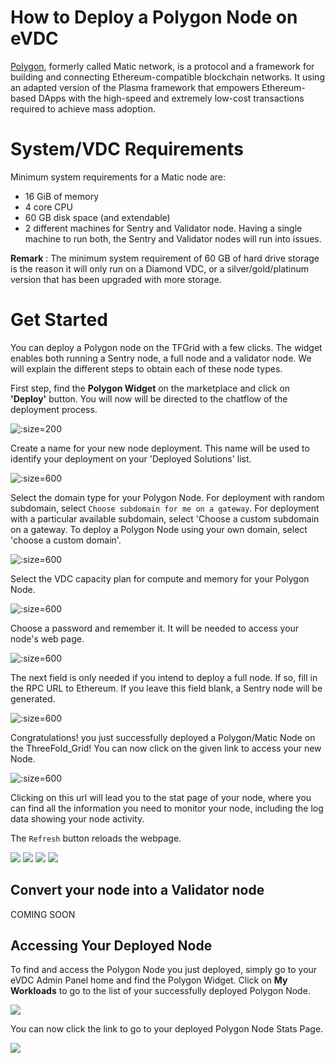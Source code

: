 # How to Deploy a Polygon Node on eVDC

[Polygon](https://polygon.technology), formerly called Matic network, is a protocol and a framework for building and connecting Ethereum-compatible blockchain networks.
It using an adapted version of the Plasma framework that empowers Ethereum-based DApps with the high-speed and extremely low-cost transactions required to achieve mass adoption.

# System/VDC Requirements 

Minimum system requirements for a Matic node are: 
- 16 GiB of memory
- 4 core CPU 
- 60 GB disk space (and extendable)
- 2 different machines for Sentry and Validator node. Having a single machine to run both, the Sentry and Validator nodes will run into issues. 

**Remark** : 
The minimum system requirement of 60 GB of hard drive storage is the reason it will only run on a Diamond VDC, or a silver/gold/platinum version that has been upgraded with more storage.


# Get Started

You can deploy a Polygon node on the TFGrid with a few clicks. The widget enables both running a Sentry node, a full node and a validator node. We will explain the different steps to obtain each of these node types. 

First step, find the **Polygon Widget** on the marketplace and click on **'Deploy'** button. You will now will be directed to the chatflow of the deployment process.

![](img/polygon_widget.png ':size=200')

Create a name for your new node deployment. This name will be used to identify your deployment on your 'Deployed Solutions' list.

![](img/polygon_01_name.png ':size=600')

Select the domain type for your Polygon Node. For deployment with random subdomain, select `Choose subdomain for me on a gateway`. For deployment with a particular available subdomain, select 'Choose a custom subdomain on a gateway. To deploy a Polygon Node using your own domain, select 'choose a custom domain'.

![](img/polygon_02_subdomain.png ':size=600')

Select the VDC capacity plan for compute and memory for your Polygon Node. 

![](img/polygon_03_configuration.png ':size=600')

Choose a password and remember it. It will be needed to access your node's web page. 

![](img/polygon_04_accesscode.png ':size=600')

The next field is only needed if you intend to deploy a full node. If so, fill in the RPC URL to Ethereum. If you leave this field blank, a Sentry node will be generated. 

![](img/polygon_05_rpcurl_eth.png ':size=600')

Congratulations! you just successfully deployed a Polygon/Matic Node on the ThreeFold_Grid! You can now click on the given link to access your new Node.

![](img/polygon_06_success.png ':size=600')

Clicking on this url will lead you to the stat page of your node, where you can find all the information you need to monitor your node, including the log data showing your node activity. 

The `Refresh` button reloads the webpage. 

![](img/polygon_07_nodestat1.png)
![](img/polygon_07_nodestat2.png)
![](img/polygon_07_nodestat3.png)
![](img/polygon_07_nodestat4.png)

## Convert your node into a Validator node

COMING SOON

## Accessing Your Deployed Node

To find and access the Polygon Node you just deployed, simply go to your eVDC Admin Panel home and find the Polygon Widget. Click on **My Workloads** to go to the list of your successfully deployed Polygon Node.

![](img/polygon_myworkload.png) 

You can now click the link to go to your deployed Polygon Node Stats Page.

![](img/polygon_access.png) 